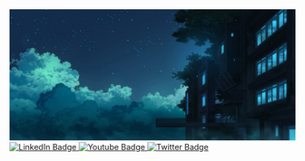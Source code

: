 <div id="header" align="center">
  <img src="https://github.com/Dorrrke/Dorrrke/blob/main/assets/1616538729_32-p-fon-anime-noch-39.jpg"/>
</div>
<div id="badges">
  <a href="your-linkedin-URL">
    <img src="https://img.shields.io/badge/LinkedIn-blue?style=for-the-badge&logo=linkedin&logoColor=white" alt="LinkedIn Badge"/>
  </a>
 <a href="https://t.me/Dorrrke">
    <img src="https://img.shields.io/badge/telegram-blue?style=for-the-badge&logo=telegram&logoColor=white" alt="Youtube Badge"/>
  </a>
  <a href="https://vk.com/dorrrke">
    <img src="https://img.shields.io/badge/Vk-blue?style=for-the-badge&logo=vk&logoColor=white" alt="Twitter Badge"/>
  </a>
</div>
